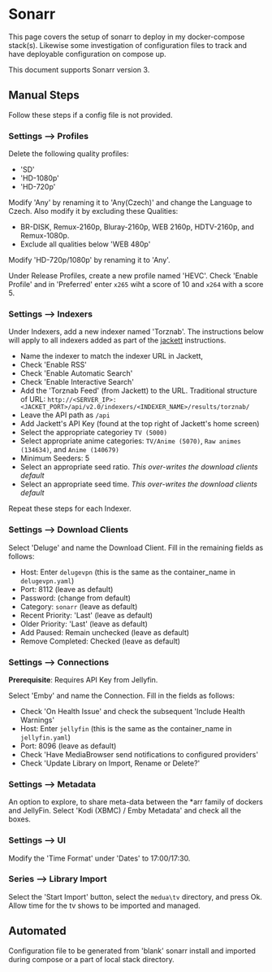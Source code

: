# Sonarr

This page covers the setup of sonarr to deploy in my docker-compose stack(s). Likewise some investigation of configuration files to track and have deployable configuration on compose up.

This document supports Sonarr version 3.

## Manual Steps

Follow these steps if a config file is not provided.

### Settings --> Profiles

Delete the following quality profiles:

- 'SD'
- 'HD-1080p'
- 'HD-720p'

Modify 'Any' by renaming it to 'Any(Czech)' and change the Language to Czech. Also modify it by excluding these Qualities:

- BR-DISK, Remux-2160p, Bluray-2160p, WEB 2160p, HDTV-2160p, and Remux-1080p.
- Exclude all qualities below 'WEB 480p'

Modify 'HD-720p/1080p' by renaming it to 'Any'.

Under Release Profiles, create a new profile named 'HEVC'. Check 'Enable Profile' and in 'Preferred' enter `x265` wiht a score of 10 and `x264` with a score 5.

### Settings --> Indexers

Under Indexers, add a new indexer named 'Torznab'. The instructions below will apply to all indexers added as part of the [jackett](jackett.md) instructions.

- Name the indexer to match the indexer URL in Jackett,
- Check 'Enable RSS'
- Check 'Enable Automatic Search'
- Check 'Enable Interactive Search'
- Add the 'Torznab Feed' (from Jackett) to the URL. Traditional structure of URL: `http://<SERVER_IP>:<JACKET_PORT>/api/v2.0/indexers/<INDEXER_NAME>/results/torznab/`
- Leave the API path as `/api`
- Add Jackett's API Key (found at the top right of Jackett's home screen)
- Select the appropriate categoriey `TV (5000)`
- Select appropriate anime categories: `TV/Anime (5070)`, `Raw animes (134634)`, and `Anime (140679)`
- Minimum Seeders: 5
- Select an appropriate seed ratio. *This over-writes the download clients default*
- Select an appropriate seed time. *This over-writes the download clients default*

Repeat these steps for each Indexer.

### Settings --> Download Clients

Select 'Deluge' and name the Download Client. Fill in the remaining fields as follows:

- Host: Enter `delugevpn` (this is the same as the container_name in `delugevpn.yaml`)
- Port: 8112 (leave as default)
- Password: (change from default)
- Category: `sonarr` (leave as default)
- Recent Priority: 'Last' (leave as default)
- Older Priority: 'Last' (leave as default)
- Add Paused: Remain unchecked (leave as default)
- Remove Completed: Checked (leave as default)

### Settings --> Connections

**Prerequisite**: Requires API Key from Jellyfin.

Select 'Emby' and name the Connection. Fill in the fields as follows:

- Check 'On Health Issue' and check the subsequent 'Include Health Warnings'
- Host: Enter `jellyfin` (this is the same as the container_name in `jellyfin.yaml`)
- Port: 8096 (leave as default)
- Check 'Have MediaBrowser send notifications to configured providers'
- Check 'Update Library on Import, Rename or Delete?'

### Settings --> Metadata

An option to explore, to share meta-data between the *arr family of dockers and JellyFin. Select 'Kodi (XBMC) / Emby Metadata' and check all the boxes.

### Settings --> UI

Modify the 'Time Format' under 'Dates' to 17:00/17:30.

### Series --> Library Import

Select the 'Start Import' button, select the `medua\tv` directory, and press Ok. Allow time for the tv shows to be imported and managed.

## Automated

Configuration file to be generated from 'blank' sonarr install and imported during compose or a part of local stack directory.
